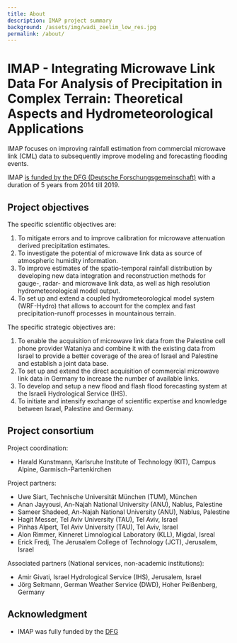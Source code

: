 ```yaml
---
title: About
description: IMAP project summary
background: /assets/img/wadi_zeelim_low_res.jpg
permalink: /about/
---
```

# IMAP - Integrating Microwave Link Data For Analysis of Precipitation in Complex Terrain: Theoretical Aspects and Hydrometeorological Applications

IMAP focuses on improving rainfall estimation from commercial microwave link (CML) data to subsequently improve modeling and forecasting flooding events.

IMAP [is funded by the DFG (Deutsche Forschungsgemeinschaft)](https://gepris.dfg.de/gepris/projekt/254695484?contrast=1&language=en) with a duration of 5 years from 2014 till 2019.

## Project objectives

The specific scientific objectives are:
1. To mitigate errors and to improve calibration for microwave attenuation derived precipitation
estimates.
2. To investigate the potential of microwave link data as source of atmospheric humidity information.
3. To improve estimates of the spatio-temporal rainfall distribution by developing new data integration
and reconstruction methods for gauge-, radar- and microwave link data, as well as high resolution
hydrometeorological model output.
4. To set up and extend a coupled hydrometeorological model system (WRF-Hydro) that allows to
account for the complex and fast precipitation-runoff processes in mountainous terrain.

The specific strategic objectives are:
1. To enable the acquisition of microwave link data from the Palestine cell phone provider Wataniya
and combine it with the existing data from Israel to provide a better coverage of the area of Israel
and Palestine and establish a joint data base.
2. To set up and extend the direct acquisition of commercial microwave link data in Germany to
increase the number of available links.
3. To develop and setup a new flood and flash flood forecasting system at the Israeli Hydrological
Service (IHS).
4. To initiate and intensify exchange of scientific expertise and knowledge between Israel, Palestine
and Germany.

## Project consortium

Project coordination:
* Harald Kunstmann, Karlsruhe Institute of Technology (KIT), Campus Alpine, Garmisch-Partenkirchen

Project partners:
* Uwe Siart, Technische Universität München (TUM), München
* Anan Jayyousi, An-Najah National University (ANU), Nablus, Palestine
* Sameer Shadeed, An-Najah National University (ANU), Nablus, Palestine
* Hagit Messer, Tel Aviv University (TAU), Tel Aviv, Israel
* Pinhas Alpert, Tel Aviv University (TAU), Tel Aviv, Israel
* Alon Rimmer, Kinneret Limnological Laboratory (KLL), Migdal, Isreal
* Erick Fredj, The Jerusalem College of Technology (JCT), Jerusalem, Israel

Associated partners (National services, non-academic institutions):
* Amir Givati, Israel Hydrological Service (IHS), Jerusalem, Israel
* Jörg Seltmann, German Weather Service (DWD), Hoher Peißenberg, Germany

## Acknowledgment

* IMAP was fully funded by the [DFG](https://gepris.dfg.de/gepris/projekt/254695484?contrast=1&language=en)